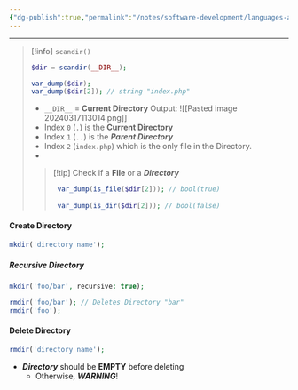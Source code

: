 ```yaml
---
{"dg-publish":true,"permalink":"/notes/software-development/languages-and-frameworks/web-development/backend/php/01-procedural/05-files/directories/","tags":["programming","php","webdevelopment","backend"],"created":"2025-07-13T15:24:51.327+08:00"}
---
```



--- 

> [!info] `scandir()`
> ```php
> $dir = scandir(__DIR__);
> 
> var_dump($dir);
> var_dump($dir[2]); // string "index.php"
> ```
> - `__DIR__` = __Current Directory__
> Output:
> ![[Pasted image 20240317113014.png]]
> - Index `0` (`.`) is the __Current Directory__
> - Index `1` (`..`) is the ___Parent Directory___
> - Index `2` (`index.php`) which is the only file in the Directory.
> - 
>
>> [!tip] Check if a __File__ or a ___Directory___
>> ```php
>>  var_dump(is_file($dir[2])); // bool(true)
>>  
>>  var_dump(is_dir($dir[2])); // bool(false)
>> ```

#### Create Directory
```php
mkdir('directory name');
```

##### Recursive Directory
```php
mkdir('foo/bar', recursive: true);

rmdir('foo/bar'); // Deletes Directory "bar"
rmdir('foo');
```

#### Delete Directory
```php
rmdir('directory name');
```
- ___Directory___ should be __EMPTY__ before deleting
	- Otherwise, ___WARNING___!